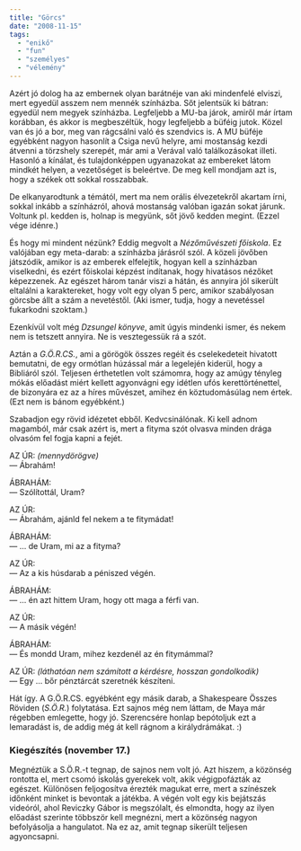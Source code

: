 ```yaml
---
title: "Görcs"
date: "2008-11-15"
tags: 
  - "enikő"
  - "fun"
  - "személyes"
  - "vélemény"
---
```


Azért jó dolog ha az embernek olyan barátnéje van aki mindenfelé elviszi, mert egyedül asszem nem mennék színházba. Sőt jelentsük ki bátran: egyedül nem megyek színházba. Legfeljebb a MU-ba járok, amiről már írtam korábban, és akkor is megbeszéltük, hogy legfeljebb a büféig jutok. Közel van és jó a bor, meg van rágcsálni való és szendvics is. A MU büféje egyébként nagyon hasonlít a Csiga nevű helyre, ami mostanság kezdi átvenni a törzshely szerepét, már ami a Verával való találkozásokat illeti. Hasonló a kínálat, és tulajdonképpen ugyanazokat az embereket látom mindkét helyen, a vezetőséget is beleértve. De meg kell mondjam azt is, hogy a székek ott sokkal rosszabbak.

De elkanyarodtunk a témától, mert ma nem orális élvezetekről akartam írni, sokkal inkább a színházról, ahová mostanság valóban igazán sokat járunk. Voltunk pl. kedden is, holnap is megyünk, sőt jövő kedden megint. (Ezzel vége idénre.)

És hogy mi mindent nézünk? Eddig megvolt a _Nézőművészeti főiskola_. Ez valójában egy meta-darab: a színházba járásról szól. A közeli jövőben játszódik, amikor is az emberek elfelejtik, hogyan kell a színházban viselkedni, és ezért főiskolai képzést indítanak, hogy hivatásos nézőket képezzenek. Az egészet három tanár viszi a hátán, és annyira jól sikerült eltalálni a karaktereket, hogy volt egy olyan 5 perc, amikor szabályosan görcsbe állt a szám a nevetéstől. (Aki ismer, tudja, hogy a nevetéssel fukarkodni szoktam.)

Ezenkívül volt még _Dzsungel könyve_, amit úgyis mindenki ismer, és nekem nem is tetszett annyira. Ne is vesztegessük rá a szót.

Aztán a _G.Ö.R.CS._, ami a görögök összes regéit és cselekedeteit hivatott bemutatni, de egy ormótlan húzással már a legelején kiderül, hogy a Bibliáról szól. Teljesen érthetetlen volt számomra, hogy az amúgy tényleg mókás előadást miért kellett agyonvágni egy idétlen ufós kerettörténettel, de bizonyára ez az a híres művészet, amihez én köztudomásúlag nem értek. (Ezt nem is bánom egyébként.)

Szabadjon egy rövid idézetet ebből. Kedvcsinálónak. Ki kell adnom magamból, már csak azért is, mert a fityma szót olvasva minden drága olvasóm fel fogja kapni a fejét.

 AZ ÚR: _(mennydörögve)_\
 — Ábrahám!

 ÁBRAHÁM:\
 — Szólítottál, Uram?

 AZ ÚR:\
 — Ábrahám, ajánld fel nekem a te fitymádat!

 ÁBRAHÁM:\
 — ... de Uram, mi az a fityma?

 AZ ÚR:\
 — Az a kis húsdarab a péniszed végén.

 ÁBRAHÁM:\
 — ... én azt hittem Uram, hogy ott maga a férfi van.

 AZ ÚR:\
 — A másik végén!

 ÁBRAHÁM:\
 — És mondd Uram, mihez kezdenél az én fitymámmal?

 AZ ÚR: _(láthatóan nem számított a kérdésre, hosszan gondolkodik)_\
 — Egy ... bőr pénztárcát szeretnék készíteni.

Hát így. A G.Ö.R.CS. egyébként egy másik darab, a Shakespeare Összes Röviden (_S.Ö.R._) folytatása. Ezt sajnos még nem láttam, de Maya már régebben emlegette, hogy jó. Szerencsére honlap bepótoljuk ezt a lemaradást is, de addig még át kell rágnom a királydrámákat. :)

### Kiegészítés (november 17.)

Megnéztük a S.Ö.R.-t tegnap, de sajnos nem volt jó. Azt hiszem, a közönség rontotta el, mert csomó iskolás gyerekek volt, akik végigpofázták az egészet. Különösen feljogosítva érezték magukat erre, mert a színészek időnként minket is bevontak a játékba. A végén volt egy kis bejátszás videóról, ahol Reviczky Gábor is megszólalt, és elmondta, hogy az ilyen előadást szerinte többször kell megnézni, mert a közönség nagyon befolyásolja a hangulatot. Na ez az, amit tegnap sikerült teljesen agyoncsapni.
